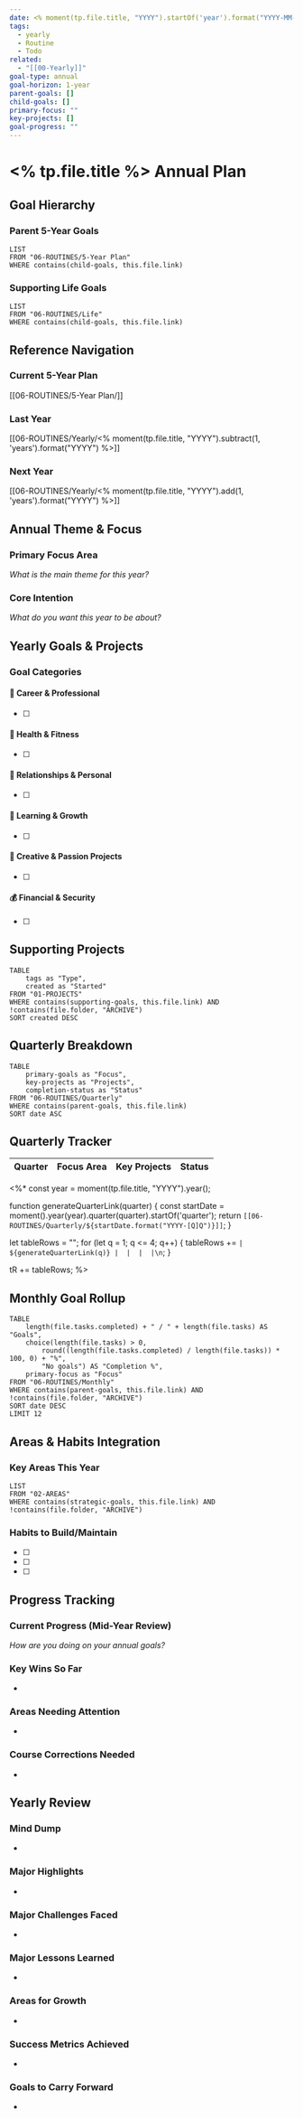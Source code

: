 ```yaml
---
date: <% moment(tp.file.title, "YYYY").startOf('year').format("YYYY-MM-DD") %>
tags:
  - yearly
  - Routine
  - Todo
related:
  - "[[00-Yearly]]"
goal-type: annual
goal-horizon: 1-year
parent-goals: []
child-goals: []
primary-focus: ""
key-projects: []
goal-progress: ""
---
```

# <% tp.file.title %> Annual Plan

## Goal Hierarchy

### Parent 5-Year Goals
```dataview
LIST
FROM "06-ROUTINES/5-Year Plan"
WHERE contains(child-goals, this.file.link)
```

### Supporting Life Goals  
```dataview
LIST
FROM "06-ROUTINES/Life"
WHERE contains(child-goals, this.file.link)
```

## Reference Navigation
### Current 5-Year Plan
[[06-ROUTINES/5-Year Plan/]]

### Last Year
[[06-ROUTINES/Yearly/<% moment(tp.file.title, "YYYY").subtract(1, 'years').format("YYYY") %>]]

### Next Year
[[06-ROUTINES/Yearly/<% moment(tp.file.title, "YYYY").add(1, 'years').format("YYYY") %>]]

## Annual Theme & Focus
### Primary Focus Area
*What is the main theme for this year?*


### Core Intention
*What do you want this year to be about?*


## Yearly Goals & Projects

### Goal Categories

#### 🎯 Career & Professional
- [ ] 

#### 💪 Health & Fitness  
- [ ] 

#### 💍 Relationships & Personal
- [ ] 

#### 🧠 Learning & Growth
- [ ] 

#### 🎨 Creative & Passion Projects
- [ ] 

#### 💰 Financial & Security
- [ ] 

## Supporting Projects
```dataview
TABLE 
    tags as "Type",
    created as "Started"
FROM "01-PROJECTS"
WHERE contains(supporting-goals, this.file.link) AND !contains(file.folder, "ARCHIVE")
SORT created DESC
```

## Quarterly Breakdown
```dataview
TABLE 
    primary-goals as "Focus",
    key-projects as "Projects",
    completion-status as "Status"
FROM "06-ROUTINES/Quarterly"
WHERE contains(parent-goals, this.file.link)
SORT date ASC
```

## Quarterly Tracker
| Quarter | Focus Area | Key Projects | Status |
| :------ | :--------- | :----------- | :----: |
<%*
const year = moment(tp.file.title, "YYYY").year();

function generateQuarterLink(quarter) {
    const startDate = moment().year(year).quarter(quarter).startOf('quarter');
    return `[[06-ROUTINES/Quarterly/${startDate.format("YYYY-[Q]Q")}]]`;
}

let tableRows = "";
for (let q = 1; q <= 4; q++) {
    tableRows += `| ${generateQuarterLink(q)} |  |  |  |\n`;
}

tR += tableRows;
%>

## Monthly Goal Rollup
```dataview
TABLE 
    length(file.tasks.completed) + " / " + length(file.tasks) AS "Goals",
    choice(length(file.tasks) > 0, 
        round((length(file.tasks.completed) / length(file.tasks)) * 100, 0) + "%", 
        "No goals") AS "Completion %",
    primary-focus as "Focus"
FROM "06-ROUTINES/Monthly"
WHERE contains(parent-goals, this.file.link) AND !contains(file.folder, "ARCHIVE")
SORT date DESC
LIMIT 12
```

## Areas & Habits Integration
### Key Areas This Year
```dataview
LIST
FROM "02-AREAS"
WHERE contains(strategic-goals, this.file.link) AND !contains(file.folder, "ARCHIVE")
```

### Habits to Build/Maintain
- [ ] 
- [ ] 
- [ ] 

## Progress Tracking
### Current Progress (Mid-Year Review)
*How are you doing on your annual goals?*


### Key Wins So Far
- 

### Areas Needing Attention  
- 

### Course Corrections Needed
- 

## Yearly Review 
### Mind Dump
- 

### Major Highlights
- 

### Major Challenges Faced
- 

### Major Lessons Learned
- 

### Areas for Growth
- 

### Success Metrics Achieved
- 

### Goals to Carry Forward
- 